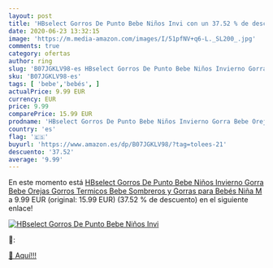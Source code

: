 ```yaml
---
layout: post
title: 'HBselect Gorros De Punto Bebe Niños Invi con un 37.52 % de descuento'
date: 2020-06-23 13:32:15
image: 'https://m.media-amazon.com/images/I/51pfNV+q6-L._SL200_.jpg'
comments: true
category: ofertas
author: ring
slug: 'B07JGKLV98-es HBselect Gorros De Punto Bebe Niños Invierno Gorra Bebe...'
sku: 'B07JGKLV98-es'
tags: [ 'bebe','bebés', ]
actualPrice: 9.99 EUR
currency: EUR
price: 9.99
comparePrice: 15.99 EUR
prodname: 'HBselect Gorros De Punto Bebe Niños Invierno Gorra Bebe Orejas Gorros Termicos Bebe Sombreros y Gorras para Bebés Niña  M '
country: 'es'
flag: '🇪🇸'
buyurl: 'https://www.amazon.es/dp/B07JGKLV98/?tag=tolees-21'
descuento: '37.52'
average: '9.99'
---
```


En este momento está [HBselect Gorros De Punto Bebe Niños Invierno Gorra Bebe Orejas Gorros Termicos Bebe Sombreros y Gorras para Bebés Niña  M ](https://www.amazon.es/dp/B07JGKLV98/?tag=tolees-21) a 9.99 EUR (original: 15.99 EUR) (37.52 %  de descuento) en el siguiente enlace!

[![HBselect Gorros De Punto Bebe Niños Invi](https://m.media-amazon.com/images/I/51pfNV+q6-L._SL200_.jpg)](https://www.amazon.es/dp/B07JGKLV98/?tag=tolees-21)

🔎:


[🛒 Aquí!!!](https://www.amazon.es/dp/B07JGKLV98/?tag=tolees-21)
